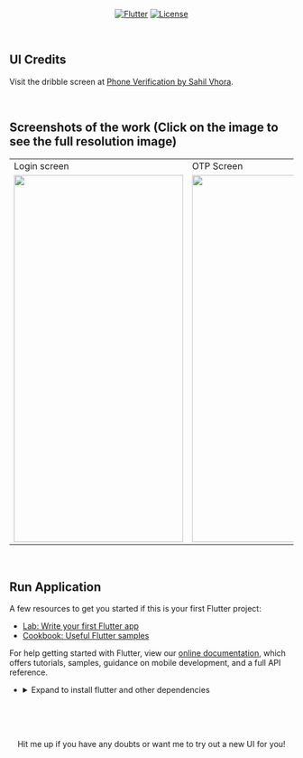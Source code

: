 <p align="center">
<a href=""><img title="Flutter" src="https://img.shields.io/badge/Flutter-2-blue?style=for-the-badge&logo=flutter"></a>
<a href=""><img title="License" src="https://img.shields.io/badge/License-Open Source-brightgreen?style=for-the-badge&logo="></a>
</p>

<br>

## UI Credits

Visit the dribble screen at <a href="https://dribbble.com/shots/11622676-Phone-Verification"> Phone Verification by Sahil Vhora</a>.

<br>


## Screenshots of the work (Click on the image to see the full resolution image)

<table align="center">
  <tr>
    <td>Login screen</td>
     <td>OTP Screen</td>
     
  </tr>
  <tr>
    <td><img src="https://github.com/Vignesh0404/Flutter-UI-Kit/blob/main/28-Auth-otp-CustomKeypad/output/1.jpeg" width=300 height=650></td>
    <td><img src="https://github.com/Vignesh0404/Flutter-UI-Kit/blob/main/28-Auth-otp-CustomKeypad/output/2.jpeg" width=300 height=650></td>
    
  </tr>
 </table>
 
 <br>
 
 
 ## Run Application
 
A few resources to get you started if this is your first Flutter project:

- [Lab: Write your first Flutter app](https://flutter.dev/docs/get-started/codelab)
- [Cookbook: Useful Flutter samples](https://flutter.dev/docs/cookbook)

For help getting started with Flutter, view our
[online documentation](https://flutter.dev/docs), which offers tutorials,
samples, guidance on mobile development, and a full API reference.

<ul><li><details>
<summary>Expand to install flutter and other dependencies</b></summary>
<li>Follow this to install <strong><a href="https://flutter.dev/docs/get-started/install">Flutter</a></strong></li>
</ul></li></ul></details></li></ul>
<br>
<br><br>
<p align="center">
  Hit me up if you have any doubts or want me to try out a new UI for you!
</p>


